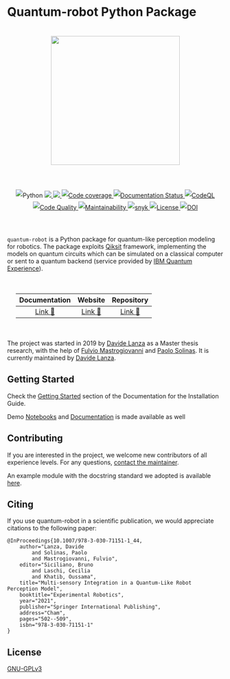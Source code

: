 # Quantum-robot Python Package

<div align="center" style="align:center; padding:20px;">
    <a href="http://quantum-robot.org">
        <img width="300" src="https://raw.githubusercontent.com/Davidelanz/quantum-robot/master/docs/quantum-robot-logo.svg">
    </a>
</div>
<br>
<div align="center" style="align:center; padding:20px; line-height:2;">
    <a>
        <img src="https://img.shields.io/badge/Python-3.6→3.9-yellow" alt="Python"/>
    </a>
    <a href="https://github.com/Davidelanz/quantum-robot/actions/workflows/build-package.yml">
        <img src="https://github.com/Davidelanz/quantum-robot/actions/workflows/build-package.yml/badge.svg?branch=master"/>
    </a>
    <a href="https://github.com/Davidelanz/quantum-robot/actions/workflows/super-linter.yml">
        <img src="https://github.com/Davidelanz/quantum-robot/actions/workflows/super-linter.yml/badge.svg?branch=master"/>
    </a>
    <a href="https://codecov.io/gh/Davidelanz/quantum-robot" >
        <img src="https://codecov.io/gh/Davidelanz/quantum-robot/branch/master/graph/badge.svg?token=69IQEINMQU" alt="Code coverage"/>
    </a>
    <a href='http://docs.quantum-robot.org/en/latest/?badge=latest'>
        <img src='https://readthedocs.org/projects/quantum-robot/badge/?version=latest' alt='Documentation Status' />
    </a>
    <a href="https://github.com/Davidelanz/quantum-robot/actions/workflows/codeql-analysis.yml">
        <img src="https://github.com/Davidelanz/quantum-robot/actions/workflows/codeql-analysis.yml/badge.svg?branch=master" alt="CodeQL"/>
    </a>
    <a href="https://frontend.code-inspector.com/public/project/13599/quantum-robot/dashboard">
        <img src="https://api.codiga.io/project/13599/score/svg" alt="Code Quality"/>
    </a>
    <a href="https://codeclimate.com/github/Davidelanz/quantum-robot/maintainability">
        <img src="https://api.codeclimate.com/v1/badges/498a54bb981af54decec/maintainability" alt="Maintainability"/>
    </a>
    <a href="https://snyk.io/advisor/python/quantum-robot">
        <img src="https://snyk.io/advisor/python/quantum-robot/badge.svg" alt="snyk">
    </a>
    <a href="https://github.com/Davidelanz/quantum-robot/blob/master/LICENSE">
        <img src="https://img.shields.io/badge/license-GNU_GPL_v3-blue" alt="License"/>
    </a>
    <a href="https://zenodo.org/badge/latestdoi/274185290">
        <img src="https://zenodo.org/badge/274185290.svg" alt="DOI">
    </a>
</div>
<br>

`quantum-robot` is a Python package for quantum-like perception modeling
for robotics. The package exploits [Qiksit](https://qiskit.org/)
framework, implementing the models on quantum circuits which can be
simulated on a classical computer or sent to a quantum backend (service
provided by [IBM Quantum
Experience](https://quantum-computing.ibm.com/)).

<div align="center" style="align:center; padding:20px;">
    <table style="text-align:center;">
        <thead>
            <tr>
            <th>Documentation</th>
            <th>Website</th>
            <th>Repository</th>
            </tr>
        </thead>
        <tbody>
            <tr>
            <td><a href="http://docs.quantum-robot.org/en/latest/">Link 🔗</a></td>
            <td><a href="http://quantum-robot.org">Link 🔗</a></td>
            <td><a href="https://github.com/Davidelanz/quantum-robot/">Link 🔗</a></td>
            </tr>
        </tbody>
    </table>
</div>


The project was started in 2019 by
[Davide Lanza](https://scholar.google.com/citations?user=Lqx6VqEAAAAJ)
as a Master thesis
research, with the help of
[Fulvio Mastrogiovanni](https://scholar.google.it/citations?user=9dRRzV0AAAAJ&hl=en)
and
[Paolo Solinas](https://rubrica.unige.it/personale/UkNHWllv).
It is currently maintained by [Davide Lanza](https://scholar.google.com/citations?user=Lqx6VqEAAAAJ).


## Getting Started

Check the
[Getting Started](http://docs.quantum-robot.org/en/latest/getting_started/getting_started.html)
section of the Documentation for the Installation Guide.

Demo [Notebooks](http://docs.quantum-robot.org/en/latest/notebooks/notebooks.html)
and [Documentation](http://docs.quantum-robot.org/en/latest/documentation/documentation.html)
is made available as well

## Contributing

If you are interested in the project, we welcome new contributors of all
experience levels. For any questions, [contact the
maintainer](mailto:info@davidelanza.it).

An example module with the docstring standard we adopted is available
[here](https://github.com/Davidelanz/quantum-robot/blob/master/docs/docstring_example/template.py).

## Citing

If you use quantum-robot in a scientific publication, we would
appreciate citations to the following paper:

```{.sourceCode .bibtex}
@InProceedings{10.1007/978-3-030-71151-1_44,
    author="Lanza, Davide
        and Solinas, Paolo
        and Mastrogiovanni, Fulvio",
    editor="Siciliano, Bruno
        and Laschi, Cecilia
        and Khatib, Oussama",
    title="Multi-sensory Integration in a Quantum-Like Robot Perception Model",
    booktitle="Experimental Robotics",
    year="2021",
    publisher="Springer International Publishing",
    address="Cham",
    pages="502--509",
    isbn="978-3-030-71151-1"
}
```

## License

[GNU-GPLv3](https://github.com/Davidelanz/quantum-robot/blob/master/LICENSE)
